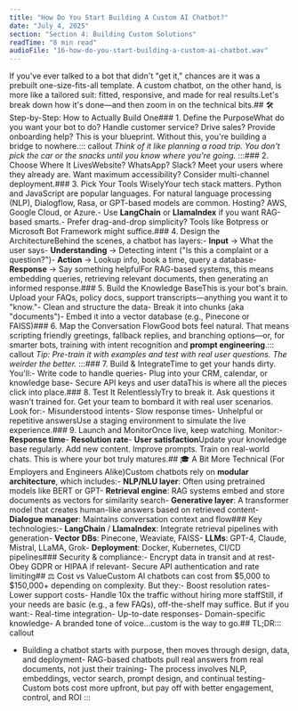 ```yaml
---
title: "How Do You Start Building A Custom AI Chatbot?"
date: "July 4, 2025"
section: "Section 4: Building Custom Solutions"
readTime: "8 min read"
audioFile: "16-how-do-you-start-building-a-custom-ai-chatbot.wav"
---
```


If you've ever talked to a bot that didn't "get it," chances are it was a prebuilt one-size-fits-all template. A custom chatbot, on the other hand, is more like a tailored suit: fitted, responsive, and made for real results.Let's break down how it's done—and then zoom in on the technical bits.## 🛠️ Step-by-Step: How to Actually Build One### 1. Define the PurposeWhat do you want your bot to do? Handle customer service? Drive sales? Provide onboarding help? This is your blueprint. Without this, you're building a bridge to nowhere.::: callout
*Think of it like planning a road trip. You don't pick the car or the snacks until you know where you're going.*
:::### 2. Choose Where It LivesWebsite? WhatsApp? Slack? Meet your users where they already are. Want maximum accessibility? Consider multi-channel deployment.### 3. Pick Your Tools WiselyYour tech stack matters. Python and JavaScript are popular languages. For natural language processing (NLP), Dialogflow, Rasa, or GPT-based models are common. Hosting? AWS, Google Cloud, or Azure.- Use **LangChain** or **LlamaIndex** if you want RAG-based smarts.- Prefer drag-and-drop simplicity? Tools like Botpress or Microsoft Bot Framework might suffice.### 4. Design the ArchitectureBehind the scenes, a chatbot has layers:- **Input** → What the user says- **Understanding** → Detecting intent ("Is this a complaint or a question?")- **Action** → Lookup info, book a time, query a database- **Response** → Say something helpfulFor RAG-based systems, this means embedding queries, retrieving relevant documents, then generating an informed response.### 5. Build the Knowledge BaseThis is your bot's brain. Upload your FAQs, policy docs, support transcripts—anything you want it to "know."- Clean and structure the data- Break it into chunks (aka "documents")- Embed it into a vector database (e.g., Pinecone or FAISS)### 6. Map the Conversation FlowGood bots feel natural. That means scripting friendly greetings, fallback replies, and branching options—or, for smarter bots, training with intent recognition and **prompt engineering**.::: callout
*Tip: Pre-train it with examples and test with real user questions. The weirder the better.*
:::### 7. Build & IntegrateTime to get your hands dirty. You'll:- Write code to handle queries- Plug into your CRM, calendar, or knowledge base- Secure API keys and user dataThis is where all the pieces click into place.### 8. Test It RelentlesslyTry to break it. Ask questions it wasn't trained for. Get your team to bombard it with real user scenarios. Look for:- Misunderstood intents- Slow response times- Unhelpful or repetitive answersUse a staging environment to simulate the live experience.### 9. Launch and MonitorOnce live, keep watching. Monitor:- **Response time**- **Resolution rate**- **User satisfaction**Update your knowledge base regularly. Add new content. Improve prompts. Train on real-world chats. This is where your bot truly matures.## 🎓 A Bit More Technical (For Employers and Engineers Alike)Custom chatbots rely on **modular architecture**, which includes:- **NLP/NLU layer**: Often using pretrained models like BERT or GPT- **Retrieval engine**: RAG systems embed and store documents as vectors for similarity search- **Generative layer**: A transformer model that creates human-like answers based on retrieved content- **Dialogue manager**: Maintains conversation context and flow### Key technologies:- **LangChain** / **LlamaIndex**: Integrate retrieval pipelines with generation- **Vector DBs**: Pinecone, Weaviate, FAISS- **LLMs**: GPT-4, Claude, Mistral, LLaMA, Grok- **Deployment**: Docker, Kubernetes, CI/CD pipelines### Security & compliance:- Encrypt data in transit and at rest- Obey GDPR or HIPAA if relevant- Secure API authentication and rate limiting## ⚖️ Cost vs ValueCustom AI chatbots can cost from $5,000 to $150,000+ depending on complexity. But they:- Boost resolution rates- Lower support costs- Handle 10x the traffic without hiring more staffStill, if your needs are basic (e.g., a few FAQs), off-the-shelf may suffice. But if you want:- Real-time integration- Up-to-date responses- Domain-specific knowledge- A branded tone of voice...custom is the way to go.## TL;DR::: callout
- Building a chatbot starts with purpose, then moves through design, data, and deployment- RAG-based chatbots pull real answers from real documents, not just their training- The process involves NLP, embeddings, vector search, prompt design, and continual testing- Custom bots cost more upfront, but pay off with better engagement, control, and ROI
:::
